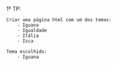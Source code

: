 1º TP:
	
	Criar uma página html com um dos temas:
		- Iguana
		- Igualdade
		- Itália
		- Isca
	
	Tema escolhido:
		- Iguana
		
